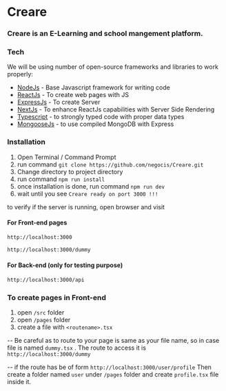 # Creare
### Creare is an E-Learning and school mangement platform.

### Tech
We will be using number of open-source frameworks and libraries to work properly:
- [NodeJs] - Base Javascript framework for writing code
- [ReactJs] - To create web pages with JS
- [ExpressJs] - To create Server
- [NextJs] - To enhance ReactJs capabilities with Server Side Rendering
- [Typescript] - to strongly typed code with proper data types
- [MongooseJs] - to use compiled MongoDB with Express

### Installation

1. Open Terminal / Command Prompt
2. run command ```git clone https://github.com/negocis/Creare.git```
3. Change directory to project directory
4. run command ```npm run install ```
5. once installation is done, run command ```npm run dev```
5. wait until you see ```Creare ready on port 3000 !!!```

to verify if the server is running, open browser and visit
####  For Front-end pages 

```sh
http://localhost:3000 
```
```sh
http://localhost:3000/dummy
```
#### For Back-end (only for testing purpose)
```sh
http://localhost:3000/api
```

### To create pages in Front-end

1. open ```/src``` folder
2. open ```/pages``` folder
3. create a file with ```<routename>.tsx```

-- Be careful as to route to your page is same as your file name, 
so in case file is named ```dummy.tsx``` . The route to access it is ```http://localhost:3000/dummy``` 

--  if the route has be of form ```http://localhost:3000/user/profile```
Then create a folder named ```user``` under ```/pages``` folder and create ```profile.tsx``` file inside it.

[NodeJs]:<https://nodejs.org/en/>
[ReactJs]:<https://reactjs.org/>
[ExpressJs]:<https://expressjs.com/> 
[NextJs]:<https://nextjs.org/>
[Typescript]:<https://www.typescriptlang.org/>
[MongooseJs]:<https://mongoosejs.com/>

